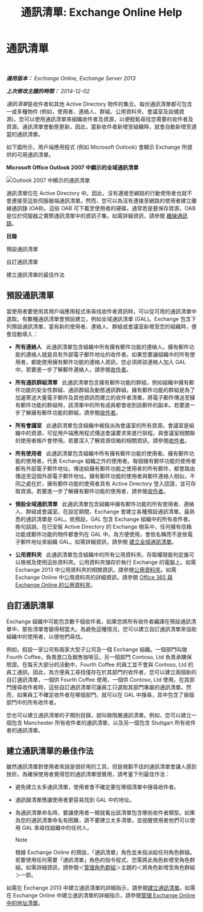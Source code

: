 ﻿---
title: '通訊清單: Exchange Online Help'
TOCTitle: 通訊清單
ms:assetid: 8ee2672a-3a45-4897-8cc0-fa23c374dbf9
ms:mtpsurl: https://technet.microsoft.com/zh-tw/library/Bb232119(v=EXCHG.150)
ms:contentKeyID: 50473715
ms.date: 04/24/2018
mtps_version: v=EXCHG.150
ms.translationtype: HT
---

# 通訊清單

 

_**適用版本：** Exchange Online, Exchange Server 2013_

_**上次修改主題的時間：** 2014-12-02_

*通訊清單*是收件者和其他 Active Directory 物件的集合。每份通訊清單都可包含一或多種物件 (例如，使用者、連絡人、群組、公用資料夾、會議室及設備資源)。您可以使用通訊清單來組織收件者及資源，以便輕鬆尋找您需要的收件者及資源。通訊清單會動態更新。因此，當新收件者新增至組織時，就會自動新增至適當的通訊清單。

如下圖所示，用戶端應用程式 (例如 Microsoft Outlook) 會顯示 Exchange 所提供的可用通訊清單。

**Microsoft Office Outlook 2007 中顯示的全域通訊清單**

![Outlook 2007 中顯示的通訊清單](images/Bb232119.54d7729c-2e28-4863-8944-b0c37dabbbb3(EXCHG.150).gif "Outlook 2007 中顯示的通訊清單")

通訊清單位在 Active Directory 中。因此，沒有連接至網路的行動使用者也就不會連接至這些伺服器端通訊清單。然而，您可以為沒有連接至網路的使用者建立離線通訊錄 (OAB)。這些 OAB 可下載至使用者的硬碟。通常若是要保存資源，OAB 是位於伺服器之實際通訊清單中的資訊子集。如需詳細資訊，請參閱 [離線通訊錄](offline-address-books-exchange-2013-help.md)。

**目錄**

預設通訊清單

自訂通訊清單

建立通訊清單的最佳作法

## 預設通訊清單

當使用者要使用其用戶端應用程式來尋找收件者資訊時，可以從可用的通訊清單中選取。有數種通訊清單會預設建立，例如全域通訊清單 (GAL)。Exchange 包含下列預設通訊清單，當有新的使用者、連絡人、群組或會議室新增至您的組織時，便會自動填入：

  - **所有連絡人**   此通訊清單包含組織中所有擁有郵件功能的連絡人。擁有郵件功能的連絡人就是具有外部電子郵件地址的收件者。如果您要讓組織中的所有使用者，都能使用擁有郵件功能的連絡人資訊，您必須將該連絡人加入 GAL 中。若要進一步了解郵件連絡人，請參閱[收件者](recipients-exchange-2013-help.md)。

  - **所有通訊群組清單**   此通訊清單包含擁有郵件功能的群組，例如組織中擁有郵件功能的安全性群組、通訊群組及動態通訊群組。擁有郵件功能的群組是為了加速寄送大量電子郵件及其他資訊而建立的收件者清單。將電子郵件傳送至擁有郵件功能的群組時，該清單中的所有成員都會收到該郵件的副本。若要進一步了解擁有郵件功能的群組，請參閱[收件者](recipients-exchange-2013-help.md)。

  - **所有會議室**   此通訊清單包含組織中被指派為會議室的所有資源。會議室是組織中的資源，可從用戶端應用程式傳送會議要求來進行排程。與會議室相關聯的使用者帳戶會停用。若要深入了解資源信箱的相關資訊，請參閱[收件者](recipients-exchange-2013-help.md)。

  - **所有使用者**   此通訊清單包含組織中所有擁有郵件功能的使用者。擁有郵件功能的使用者，代表 Exchange 組織之外的使用者。每個擁有郵件功能的使用者都有外部電子郵件地址。傳送給擁有郵件功能之使用者的所有郵件，都會路由傳送至這個外部電子郵件地址。擁有郵件功能的使用者與郵件連絡人相似，不同之處在於，擁有郵件功能的使用者具有 Active Directory 登入認證，並可存取資源。若要進一步了解擁有郵件功能的使用者，請參閱[收件者](recipients-exchange-2013-help.md)。

  - **預設全域通訊清單**   此通訊清單包含組織中擁有郵件功能的所有使用者、連絡人、群組或會議室。在設定期間，Exchange 會建立各種預設通訊清單。最熟悉的通訊清單是 GAL。依預設，GAL 包含 Exchange 組織中的所有收件者。換句話說，在已安裝 Active Directory 的 Exchange 樹系中，任何擁有信箱功能或郵件功能的物件都會列在 GAL 中。為方便使用，會依名稱而不是依電子郵件地址來組織 GAL。如需詳細資訊，請參閱 [建立全域通訊清單](https://docs.microsoft.com/zh-tw/exchange/address-books/address-lists/create-global-address-list)。

  - **公用資料夾**   此通訊清單包含組織中的所有公用資料夾。存取權限能判定誰可以檢視及使用這些資料夾。公用資料夾儲存於執行 Exchange 的電腦上。如需 Exchange 2013 中公用資料夾的相關資訊，請參閱[公用資料夾](public-folders-exchange-2013-help.md)。如需 Exchange Online 中公用資料夾的詳細資訊，請參閱 [Office 365 與 Exchange Online 的公用資料夾](https://technet.microsoft.com/zh-tw/library/jj200758\(v=exchg.150\))。

## 自訂通訊清單

Exchange 組織中可能包含數千個收件者。如果您將所有收件者編譯在預設通訊清單中，那些清單會變得相當大。為避免這種情況，您可以建立自訂通訊清單來協助組織中的使用者，以便他們尋找。

例如，假設一家公司有兩家大型子公司及一個 Exchange 組織。一個部門叫做 Fourth Coffee，負責進口及銷售咖啡豆。另一個部門 Contoso, Ltd 負責承購保險證。在每天大部分的活動中，Fourth Coffee 的員工並不會與 Contoso, Ltd 的員工通訊。因此，為方便員工尋找僅存在於其部門的收件者，您可以建立兩個新的自訂通訊清單，一個供 Fourth Coffee 使用，一個供 Contoso, Ltd 使用。在其部門搜尋收件者時，這些自訂通訊清單可讓員工只選取其部門專屬的通訊清單。然而，如果員工不確定收件者在哪個部門，就可以在 GAL 中搜尋，其中包含了兩個部門中的所有收件者。

您也可以建立通訊清單的子類別目錄，就叫做階層通訊清單。例如，您可以建立一個包含 Manchester 所有收件者的通訊清單，以及另一個包含 Stuttgart 所有收件者的通訊清單。

## 建立通訊清單的最佳作法

雖然通訊清單對使用者來說是很好用的工具，但是規劃不佳的通訊清單會讓人感到挫折。為確保使用者覺得您的通訊清單很實用，請考量下列最佳作法：

  - 避免建立太多通訊清單，使用者會不確定要在哪個清單中搜尋收件者。

  - 通訊錄清單應讓使用者更容易找到 GAL 中的地址。

  - 為通訊清單命名時，要讓使用者一眼就看出該清單包含哪些收件者類型。如果為您的通訊清單命名有困難，請不要建立太多清單，並提醒使用者他們可以使用 GAL 來尋找組織中的任何人。
    
    > [!NOTE]  
    > 根據 Exchange Online 的預設，「通訊清單」角色並未指派給任何角色群組。若要使用任何需要「通訊清單」角色的指令程式，您需將此角色新增至角色群組。如需詳細資訊，請參閱＜<a href="manage-role-groups-exchange-2013-help.md">管理角色群組</a>＞主題的＜將角色新增至角色群組＞一節。


如需在 Exchange 2013 中建立通訊清單的詳細指示，請參閱[建立通訊清單](create-an-address-list-exchange-2013-help.md)。如需在 Exchange Online 中建立通訊清單的詳細指示，請參閱[管理 Exchange Online 中的地址清單](https://technet.microsoft.com/zh-tw/library/jj983798\(v=exchg.150\))。

